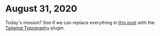 # August 31, 2020

Today's mission? See if we can replace everything in [this post][styling markdown posts with tailwind css in gatsbyjs] with the [Tailwind Typography] plugin.

[tailwind typography]: https://tailwindcss.com/docs/typography-plugin
[styling markdown posts with tailwind css in gatsbyjs]: https://tjaddison.com/blog/2019/08/styling-markdown-tailwind-gatsby/

